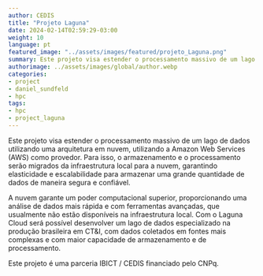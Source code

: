 ```yaml
---
author: CEDIS
title: "Projeto Laguna"
date: 2024-02-14T02:59:29-03:00
weight: 10
language: pt
featured_image: "../assets/images/featured/projeto_Laguna.png"
summary: Este projeto visa estender o processamento massivo de um lago de dados utilizando uma arquitetura em nuvem, utilizando a Amazon Web Services (AWS) como provedor.
authorimage: ../assets/images/global/author.webp
categories: 
- project
- daniel_sundfeld
- hpc
tags:
- hpc
- project_laguna
---
```


Este projeto visa estender o processamento massivo de um lago de dados utilizando uma arquitetura em nuvem, utilizando a Amazon Web Services (AWS) como provedor. Para isso, o armazenamento e o processamento serão migrados da infraestrutura local para a nuvem, garantindo elasticidade e escalabilidade para armazenar uma grande quantidade de dados de maneira segura e confiável. 

A nuvem garante um poder computacional superior, proporcionando uma análise de dados mais rápida e com ferramentas avançadas, que usualmente não estão disponíveis na infraestrutura local. Com o Laguna Cloud será possível desenvolver  um lago de dados especializado na produção brasileira em CT&I, com dados coletados em fontes mais complexas e com maior capacidade de armazenamento e de processamento.

Este projeto é uma parceria IBICT / CEDIS financiado pelo CNPq.